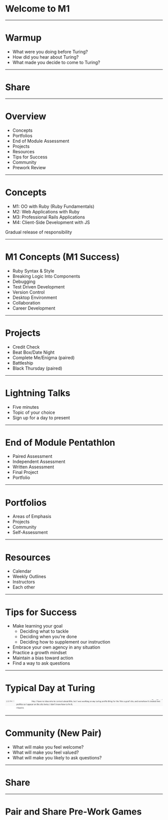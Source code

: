 # Welcome to M1

---

# Warmup

* What were you doing before Turing?
* How did you hear about Turing?
* What made you decide to come to Turing?

---

# Share

---

# Overview

* Concepts
* Portfolios
* End of Module Assessment
* Projects
* Resources
* Tips for Success
* Community
* Prework Review

---

# Concepts

* M1: OO with Ruby (Ruby Fundamentals)
* M2: Web Applications with Ruby
* M3: Professional Rails Applications
* M4: Client-Side Development with JS

Gradual release of responsibility

---

# M1 Concepts (M1 Success)

* Ruby Syntax & Style
* Breaking Logic Into Components
* Debugging
* Test Driven Development
* Version Control
* Desktop Environment
* Collaboration
* Career Development

---

# Projects

* Credit Check
* Beat Box/Date Night
* Complete Me/Enigma (paired)
* Battleship
* Black Thursday (paired)

---

# Lightning Talks

* Five minutes
* Topic of your choice
* Sign up for a day to present

---

# End of Module Pentathlon

* Paired Assessment
* Independent Assessment
* Written Assessment
* Final Project
* Portfolio

---

# Portfolios

* Areas of Emphasis
* Projects
* Community
* Self-Assessment

---

# Resources

* Calendar
* Weekly Outlines
* Instructors
* Each other

---

# Tips for Success

* Make learning your goal
    * Deciding what to tackle
    * Deciding when you're done
    * Deciding how to supplement our instruction
* Embrace your own agency in any situation
* Practice a growth mindset
* Maintain a bias toward action
* Find a way to ask questions

---

# Typical Day at Turing

![inline](fixed_it.png)

---

# Community (New Pair)

* What will make you feel welcome?
* What will make you feel valued?
* What will make you likely to ask questions?

---

# Share

---

# Pair and Share Pre-Work Games
